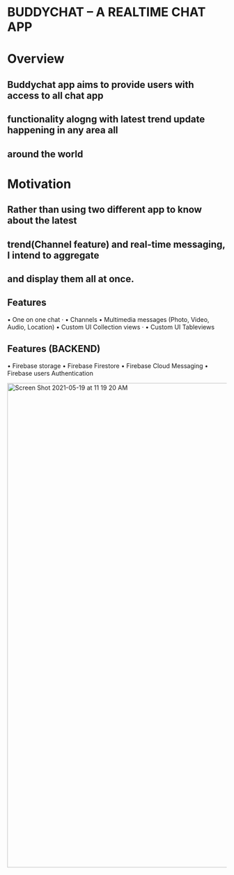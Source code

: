 # BUDDYCHAT – A REALTIME CHAT APP


#  Overview
## Buddychat app aims to provide users with access to all chat app
## functionality alogng with latest trend update happening in any area all
## around the world

# Motivation
## Rather than using two different app to know about the latest
## trend(Channel feature) and real-time messaging, I intend to aggregate
## and display them all at once.

## Features
• One on one chat ·
• Channels
• Multimedia messages (Photo, Video, Audio, Location)
• Custom UI Collection views ·
• Custom UI Tableviews

## Features (BACKEND)
• Firebase storage
• Firebase Firestore
• Firebase Cloud Messaging
• Firebase users Authentication

<img width="1110" alt="Screen Shot 2021-05-19 at 11 19 20 AM" src="https://user-images.githubusercontent.com/17905933/118895715-b25dc780-b8d4-11eb-816c-76b1a4dff281.png">



